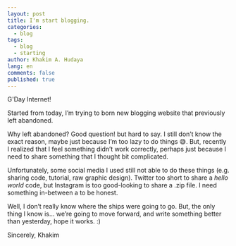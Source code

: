 ```yaml
---
layout: post
title: I'm start blogging.
categories:
  - blog
tags:
  - blog
  - starting
author: Khakim A. Hudaya
lang: en
comments: false
published: true
---
```


G'Day Internet!

Started from today, I’m trying to born new blogging website that previously left abandoned.

Why left abandoned? Good question! but hard to say. I still don’t know the exact reason, maybe just because I’m too lazy to do things 😅. But, recently I realized that I feel something didn’t work correctly, perhaps just because I need to share something that I thought bit complicated. 

Unfortunately, some social media I used still not able to do these things (e.g. sharing code, tutorial, raw graphic design). Twitter too short to share a *hello world* code, but Instagram is too good-looking to share a .zip file. I need something in-between a to be honest.

Well, I don’t really know where the ships were going to go. But, the only thing I know is… we’re going to move forward, and write something better than yesterday, hope it works. :)



Sincerely,
Khakim
